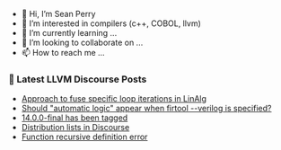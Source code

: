 - 👋 Hi, I’m Sean Perry
- 👀 I’m interested in compilers (c++, COBOL, llvm)
- 🌱 I’m currently learning ...
- 💞️ I’m looking to collaborate on ...
- 📫 How to reach me ...

<!---
s66perry/s66perry is a ✨ special ✨ repository because its `README.md` (this file) appears on your GitHub profile.
You can click the Preview link to take a look at your changes.
--->
### 📕 Latest LLVM Discourse Posts

<!-- DISCOURSE-LLVM:START -->
- [Approach to fuse specific loop iterations in LinAlg](https://discourse.llvm.org/t/approach-to-fuse-specific-loop-iterations-in-linalg/61116#post_5)
- [Should &quot;automatic logic&quot; appear when firtool --verilog is specified?](https://discourse.llvm.org/t/should-automatic-logic-appear-when-firtool-verilog-is-specified/61160#post_1)
- [14.0.0-final has been tagged](https://discourse.llvm.org/t/14-0-0-final-has-been-tagged/61153#post_3)
- [Distribution lists in Discourse](https://discourse.llvm.org/t/distribution-lists-in-discourse/61146#post_3)
- [Function recursive definition error](https://discourse.llvm.org/t/function-recursive-definition-error/61056#post_7)
<!-- DISCOURSE-LLVM:END -->
